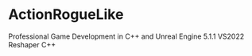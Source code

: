 # ActionRogueLike
Professional Game Development in C++ and Unreal Engine 5.1.1  VS2022  Reshaper C++
